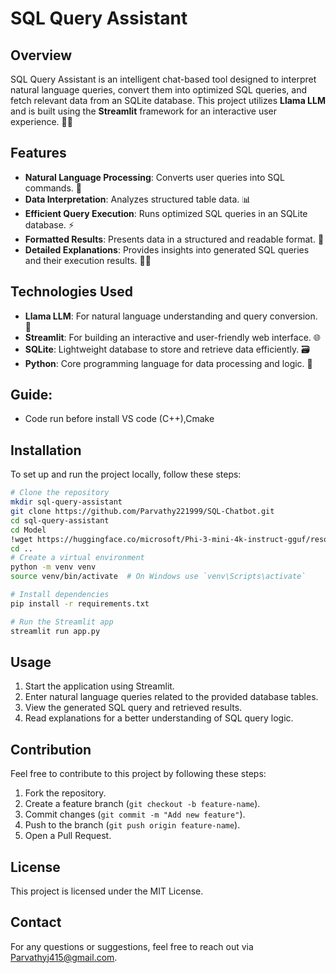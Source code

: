 # SQL Query Assistant

## Overview
SQL Query Assistant is an intelligent chat-based tool designed to interpret natural language queries, convert them into optimized SQL queries, and fetch relevant data from an SQLite database. This project utilizes **Llama LLM** and is built using the **Streamlit** framework for an interactive user experience. 🤖💬

## Features
- **Natural Language Processing**: Converts user queries into SQL commands. 🔄
- **Data Interpretation**: Analyzes structured table data. 📊
- **Efficient Query Execution**: Runs optimized SQL queries in an SQLite database. ⚡
- **Formatted Results**: Presents data in a structured and readable format. 📝
- **Detailed Explanations**: Provides insights into generated SQL queries and their execution results. 🧑‍💻

## Technologies Used
- **Llama LLM**: For natural language understanding and query conversion. 🦙
- **Streamlit**: For building an interactive and user-friendly web interface. 🌐
- **SQLite**: Lightweight database to store and retrieve data efficiently. 🗃️
- **Python**: Core programming language for data processing and logic. 🐍

## Guide:
- Code run before install VS code (C++),Cmake

## Installation
To set up and run the project locally, follow these steps:

```bash
# Clone the repository
mkdir sql-query-assistant
git clone https://github.com/Parvathy221999/SQL-Chatbot.git
cd sql-query-assistant
cd Model
!wget https://huggingface.co/microsoft/Phi-3-mini-4k-instruct-gguf/resolve/main/Phi-3-mini-4k-instruct-q4.gguf?download=true
cd ..
# Create a virtual environment
python -m venv venv
source venv/bin/activate  # On Windows use `venv\Scripts\activate`

# Install dependencies
pip install -r requirements.txt

# Run the Streamlit app
streamlit run app.py
```

## Usage
1. Start the application using Streamlit.
2. Enter natural language queries related to the provided database tables.
3. View the generated SQL query and retrieved results.
4. Read explanations for a better understanding of SQL query logic.

## Contribution
Feel free to contribute to this project by following these steps:
1. Fork the repository.
2. Create a feature branch (`git checkout -b feature-name`).
3. Commit changes (`git commit -m "Add new feature"`).
4. Push to the branch (`git push origin feature-name`).
5. Open a Pull Request.

## License
This project is licensed under the MIT License.

## Contact
For any questions or suggestions, feel free to reach out via [Parvathyj415@gmail.com](mailto:Parvathyj415@gmail.com).


